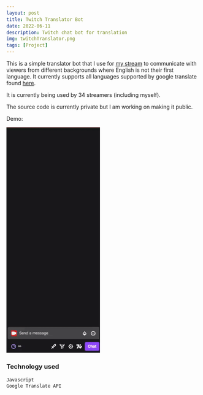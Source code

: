 ```yaml
---
layout: post
title: Twitch Translator Bot
date: 2022-06-11
description: Twitch chat bot for translation
img: twitchTranslator.png
tags: [Project]
---
```


This is a simple translator bot that I use for [my stream] to communicate with viewers from different backgrounds where English is not their first language. It currently supports all languages supported by google translate found [here].

It is currently being used by 34 streamers (including myself).

The source code is currently private but I am working on making it public.

Demo:

<div class="gif-container">
  <img src="../assets/gif/twitchTranslator.gif" alt="Twitch Translator" height="588px" width="244px"/>
</div>

### Technology used

```
Javascript
Google Translate API
```

[my stream]: https://www.twitch.tv/moh__t
[here]: https://developers.google.com/admin-sdk/directory/v1/languages
